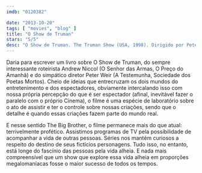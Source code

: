 ```yaml
---
imdb: "0120382"

date: "2013-10-20"
tags: [ "movies", "blog" ]
title: "O Show de Truman"
stars: "5/5"
desc: "O Show de Truman. The Truman Show (USA, 1998). Dirigido por Peter Weir. Escrito por Andrew Niccol. Com Jim Carrey, Laura Linney, Noah Emmerich, Natascha McElhone, Holland Taylor, Brian Delate, Blair Slater, Peter Krause, Heidi Schanz."
---
```

Daria para escrever um livro sobre O Show de Truman, do sempre interessante roteirista Andrew Niccol (O Senhor das Armas, O Preço do Amanhã) e do simpático diretor Peter Weir (A Testemunha, Sociedade dos Poetas Mortos). Cheio de ideias que entrecruzam os dois mundos do entretenimento e dos espectadores, obviamente intercalando isso com nossa própria percepção do que é ser espectador (afinal, inevitável fazer o paralelo com o próprio Cinema), o filme é uma espécie de laboratório sobre o ato de assistir e ter o controle sobre nossas criações, sendo que o detalhe é quando essas criações fazem parte do mundo real.

E nesse sentido The Big Brother, o filme permanece mais do que atual: terrivelmente profético. Assistimos programas de TV pela possibilidade de acompanhar a vida de outras pessoas. Séries nos mantém curiosos a respeito do destino de seus fictícios personagens. Tudo isso, no entanto, está longe do fascínio das pessoas pela vida alheia. E nada mais compreensível que um show que explore essa vida alheia em proporções megalomaníacas fosse o maior sucesso de todos os tempos.


